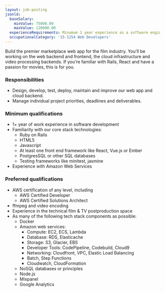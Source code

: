 ```yaml
---
layout: job-posting
jsonld:
  baseSalary:
    minValue: 75000.00
    maxValue: 120000.00
  experienceRequirements: Minumum 1 year experience as a software engineer
  occupationalCategory: '15-1254 Web Developers'
---
```

Build the premier marketplace web app for the film industry. You'll be working on the web backend and frontend, the cloud infrastructure and video processing backends. If you're familiar with Rails, React and have a passion for movies, this is for you.

### Responsibilities

- Design, develop, test, deploy, maintain and improve our web app and cloud backend.
- Manage individual project priorities, deadlines and deliverables.

### Minimum qualifications

- 1+ year of work experience in software development
- Familiarity with our core stack technologies:
  + Ruby on Rails
  + HTML5
  + Javascript
  + At least one front end framework like React, Vue.js or Ember
  + PostgresSQL or other SQL databases
  + Testing frameworks like minitest, jasmine
- Experience with Amazon Web Services

### Preferred qualifications

- AWS certification of any level, including
  + AWS Certified Developer
  + AWS Certified Solutions Architect
- ffmpeg and video encoding
- Experience in the technical film & TV postproduction space
- As many of the following tech stack components as possible:
  + Docker
  + Amazon web services:
    + Compute: EC2, ECS, Lambda
    + Database: RDS, Elasticache
    + Storage: S3, Glacier, EBS
    + Developer Tools: CodePipeline, Codebuild, Cloud9
    + Networking: Cloudfront, VPC, Elastic Load Balancing
    + Batch, Step Functions
    + Cloudwatch, CloudFormation
  + NoSQL databases or principles
  + Node.js
  + Mixpanel
  + Google Analytics
